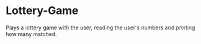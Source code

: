 # Lottery-Game
Plays a lottery game with the user, reading the user's numbers and printing how many matched.
